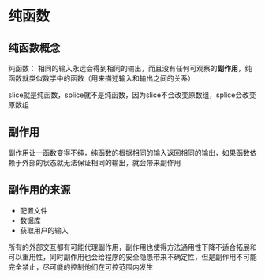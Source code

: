 # 纯函数

## 纯函数概念

纯函数： 相同的输入永远会得到相同的输出，而且没有任何可观察的**副作用**，纯函数就类似数学中的函数（用来描述输入和输出之间的关系）

slice就是纯函数，splice就不是纯函数，因为slice不会改变原数组，splice会改变原数组

## 副作用

副作用让一函数变得不纯，纯函数的根据相同的输入返回相同的输出，如果函数依赖于外部的状态就无法保证相同的输出，就会带来副作用

## 副作用的来源

+ 配置文件
+ 数据库
+ 获取用户的输入

所有的外部交互都有可能代理副作用，副作用也使得方法通用性下降不适合拓展和可以重用性，同时副作用也会给程序的安全隐患带来不确定性，但是副作用不可能完全禁止，尽可能的控制他们在可控范围内发生